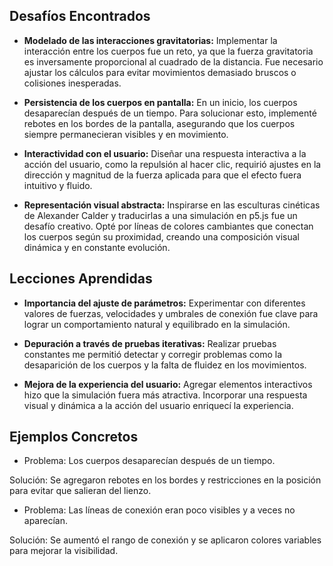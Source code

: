 ## Desafíos Encontrados

- **Modelado de las interacciones gravitatorias:** Implementar la interacción entre los cuerpos fue un reto, ya que la fuerza gravitatoria es inversamente proporcional al cuadrado de la distancia. Fue necesario ajustar los cálculos para evitar movimientos demasiado bruscos o colisiones inesperadas.

- **Persistencia de los cuerpos en pantalla:** En un inicio, los cuerpos desaparecían después de un tiempo. Para solucionar esto, implementé rebotes en los bordes de la pantalla, asegurando que los cuerpos siempre permanecieran visibles y en movimiento.

- **Interactividad con el usuario:** Diseñar una respuesta interactiva a la acción del usuario, como la repulsión al hacer clic, requirió ajustes en la dirección y magnitud de la fuerza aplicada para que el efecto fuera intuitivo y fluido.

- **Representación visual abstracta:** Inspirarse en las esculturas cinéticas de Alexander Calder y traducirlas a una simulación en p5.js fue un desafío creativo. Opté por líneas de colores cambiantes que conectan los cuerpos según su proximidad, creando una composición visual dinámica y en constante evolución.

## Lecciones Aprendidas

- **Importancia del ajuste de parámetros:** Experimentar con diferentes valores de fuerzas, velocidades y umbrales de conexión fue clave para lograr un comportamiento natural y equilibrado en la simulación.

- **Depuración a través de pruebas iterativas:** Realizar pruebas constantes me permitió detectar y corregir problemas como la desaparición de los cuerpos y la falta de fluidez en los movimientos.

- **Mejora de la experiencia del usuario:** Agregar elementos interactivos hizo que la simulación fuera más atractiva. Incorporar una respuesta visual y dinámica a la acción del usuario enriquecí la experiencia.

## Ejemplos Concretos

- Problema: Los cuerpos desaparecían después de un tiempo.

Solución: Se agregaron rebotes en los bordes y restricciones en la posición para evitar que salieran del lienzo.

- Problema: Las líneas de conexión eran poco visibles y a veces no aparecían.

Solución: Se aumentó el rango de conexión y se aplicaron colores variables para mejorar la visibilidad.
